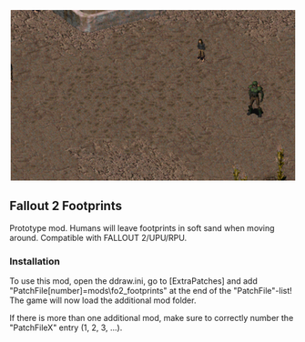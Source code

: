 <p align="center"><img src="footprints.png" alt="Footprints"/></p>

Fallout 2 Footprints
-----------------

Prototype mod. Humans will leave footprints in soft sand when moving around. Compatible with FALLOUT 2/UPU/RPU.

### Installation
To use this mod, open the ddraw.ini, go to [ExtraPatches] and add "PatchFile[number]=mods\fo2_footprints" at the end of the "PatchFile"-list!
The game will now load the additional mod folder.

If there is more than one additional mod, make sure to correctly number the "PatchFileX" entry (1, 2, 3, ...).
